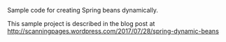 Sample code for creating Spring beans dynamically.

This sample project is described in the blog post at 
http://scanningpages.wordpress.com/2017/07/28/spring-dynamic-beans



